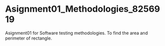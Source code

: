 # Asignment01_Methodologies_8256919
Asignment01 for Software testing methodologies. To find the area and perimeter of rectangle.
